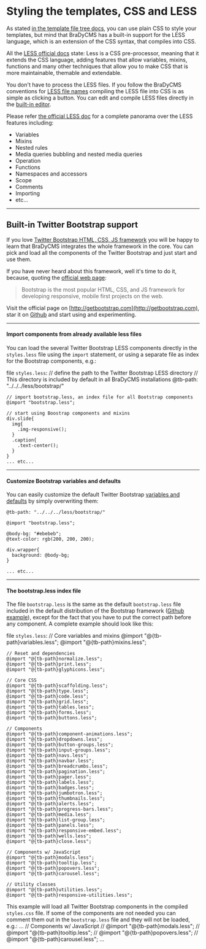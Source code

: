# Styling the templates, CSS and LESS

As stated [in the template file tree docs](#docs/read/tmpl_files), you can use plain 
CSS to style your templates, but mind that BraDyCMS has a built-in support for the LESS
language, which is an extension of the CSS syntax, that compiles into CSS.

All the [LESS official docs](http://lesscss.org/) state: 
    Less is a CSS pre-processor, meaning that it extends the CSS language, adding features that allow variables, mixins, functions and many other techniques that allow you to make CSS that is more maintainable, themable and extendable.

You don't have to process the LESS files. If you follow the BraDyCMS conventions
for [LESS file names](#docs/read/tmpl_files) compiling the LESS file into CSS is
as simple as clicking a button. You can edit and compile LESS files directly in the
[built-in editor](#docs/read/tmpl_editor).

Please refer [the official LESS doc](http://lesscss.org/features/) for a complete
panorama over the LESS features including:
- Variables
- Mixins
- Nested rules
- Media queries bubbling and nested media queries
- Operation
- Functions
- Namespaces and accessors
- Scope
- Comments
- Importing
- etc...

---

## Built-in Twitter Bootstrap support

If you love [Twitter Bootstrap HTML, CSS, JS framework](http://getbootstrap.com/)
you will be happy to learn that BraDyCMS integrates the whole framework in the core.
You can pick and load all the components of the Twitter Bootstrap and just start and use
them.

If you have never heard about this framework, well it's time to do it, because,
quoting the [official web page](http://getbootstrap.com/):
> Bootstrap is the most popular HTML, CSS, and JS framework for developing responsive, mobile first projects on the web.

Visit the official page on [http://getbootstrap.com](http://getbootstrap.com), 
star it on [Github](https://github.com/twbs/bootstrap/) and start using and experimenting.

---

#### Import components from already available less files
You can load the several Twitter Bootstrap LESS components directly in the
`styles.less` file using the `import` statement, or using a separate file as index for
the Bootstrap components, e.g.:

file `styles.less`:
    // define the path to the Twitter Bootstrap LESS directory
    // This directory is included by default in all BraDyCMS installations
    @tb-path: "../../../less/bootstrap/"
    
    // import bootstrap.less, an index file for all Bootstrap components
    @import "bootstrap.less";

    // start using Boostrap components and mixins
    div.slide{
      img{
        .img-responsive();
      }
      .caption{
        .text-center();
      }
    }
    ... etc...

---

#### Customize Bootstrap variables and defaults
You can easily customize the default Twitter Bootstrap [variables and defaults](http://getbootstrap.com/customize/)
by simply overwriting them:

    @tb-path: "../../../less/bootstrap/"
    
    @import "bootstrap.less";

    @body-bg: "#ebebeb";
    @text-color: rgb(200, 200, 200);
    
    div.wrapper{
      background: @body-bg;
    }

    ... etc...

---

#### The bootstrap.less index file
The file `bootstrap.less` is the same as the default `bootstrap.less` file included
in the default distribution of the Bootstrap framework 
([Github example](https://github.com/twbs/bootstrap/blob/master/less/bootstrap.less)),
except for the fact that you have to put the correct path before any component. A complete example
should look like this:

file `styles.less`:
    // Core variables and mixins
    @import "@{tb-path}variables.less";
    @import "@{tb-path}mixins.less";

    // Reset and dependencies
    @import "@{tb-path}normalize.less";
    @import "@{tb-path}print.less";
    @import "@{tb-path}glyphicons.less";

    // Core CSS
    @import "@{tb-path}scaffolding.less";
    @import "@{tb-path}type.less";
    @import "@{tb-path}code.less";
    @import "@{tb-path}grid.less";
    @import "@{tb-path}tables.less";
    @import "@{tb-path}forms.less";
    @import "@{tb-path}buttons.less";

    // Components
    @import "@{tb-path}component-animations.less";
    @import "@{tb-path}dropdowns.less";
    @import "@{tb-path}button-groups.less";
    @import "@{tb-path}input-groups.less";
    @import "@{tb-path}navs.less";
    @import "@{tb-path}navbar.less";
    @import "@{tb-path}breadcrumbs.less";
    @import "@{tb-path}pagination.less";
    @import "@{tb-path}pager.less";
    @import "@{tb-path}labels.less";
    @import "@{tb-path}badges.less";
    @import "@{tb-path}jumbotron.less";
    @import "@{tb-path}thumbnails.less";
    @import "@{tb-path}alerts.less";
    @import "@{tb-path}progress-bars.less";
    @import "@{tb-path}media.less";
    @import "@{tb-path}list-group.less";
    @import "@{tb-path}panels.less";
    @import "@{tb-path}responsive-embed.less";
    @import "@{tb-path}wells.less";
    @import "@{tb-path}close.less";

    // Components w/ JavaScript
    @import "@{tb-path}modals.less";
    @import "@{tb-path}tooltip.less";
    @import "@{tb-path}popovers.less";
    @import "@{tb-path}carousel.less";

    // Utility classes
    @import "@{tb-path}utilities.less";
    @import "@{tb-path}responsive-utilities.less";

This example will load all Twitter Bootstrap components in the compiled 
`styles.css` file. If some of the components are not needed you can comment them out
in the `bootstrap.less` file and they will not be loaded, e.g.:
    ...
    // Components w/ JavaScript
    // @import "@{tb-path}modals.less";
    // @import "@{tb-path}tooltip.less";
    // @import "@{tb-path}popovers.less";
    // @import "@{tb-path}carousel.less";
    ...
